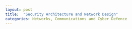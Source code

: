 ```yaml
---
layout: post
title:  "Security Architecture and Network Design"
categories: Networks, Communications and Cyber Defence
---
```

